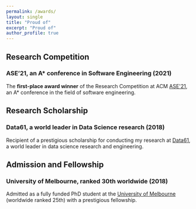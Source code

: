```yaml
---
permalink: /awards/
layout: single
title: "Proud of"
excerpt: "Proud of"
author_profile: true
---
```


## Research Competition
### ASE’21, an A* conference in Software Engineering (2021)
The **first-place award winner** of the Research Competition at ACM [ASE'21](https://conf.researchr.org/track/ase-2021/ase-2021-student-research-competition), an A* conference in the field of software engineering.

## Research Scholarship 
### Data61, a world leader in Data Science research (2018)
Recipient of a prestigious scholarship for conducting my research at [Data61](https://data61.csiro.au/), a world leader in data science research and engineering.

## Admission and Fellowship
### University of Melbourne, ranked 30th worldwide (2018)
Admitted as a fully funded PhD student at the [University of Melbourne](https://www.unimelb.edu.au/) (worldwide ranked 25th) with a prestigious fellowship.
